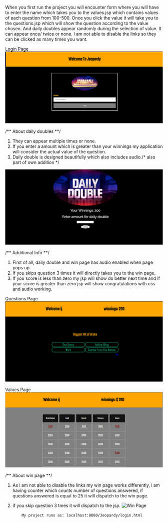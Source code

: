 When you first run the project you will encounter form where you will have to enter the name which takes you to the values.jsp which contains values of each question from 100-500.
Once you click the value it will take you to the questions.jsp which will show the question according to the value chosen. And daily doubles appear randomly during the selection of value.
It can appear once/ twice or none. I am not able to disable the links so they can be clicked as many times you want.

Login Page
![Login page](https://github.com/sing5745/Jeopardy/raw/master/jeopardyL.PNG)

/** About daily doubles **/
1. They can appear multiple times or none.
2. If you enter a amount which is greater than your winnings my application will consider the actual value of the question.
3. Daily double is designed beautifully which also includes audio./* also part of own addition */

![Daily Double](https://github.com/sing5745/Jeopardy/raw/master/DD.PNG)

/** Additional Info **/
1. First of all, daliy double and win page has audio enabled when page pops up.
2. If you skips question 3 times it will directly takes you to the win page.
3. If you score is less than zero my jsp will show do better next time and if your score is greater than zero jsp will show congratulations with css and audio working.

Questions Page
![Questions](https://github.com/sing5745/Jeopardy/raw/master/question.PNG)

Values Page
![home](https://github.com/sing5745/Jeopardy/raw/master/Home.PNG)

/** About win page **/
1. As i am not able to disable the links my win page works differently, i am having counter which counts number of questions answered, if questions answered is equal to 25 it will dispatch to the win page.
2. if you skip question 3 tmes it will dispatch to the jsp.
 ![Win Page](https://github.com/sing5745/UberEats/raw/master/question.PNG)
 
 


           My project runs as: localhost:8080/Jeopardy/login.html
